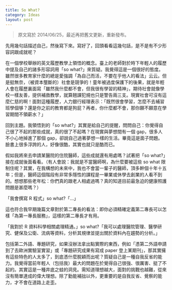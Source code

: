 ```yaml
---
title: So What?
category: Ideas
layout: post
---
```


> 原文寫於 2014/06/25，最近再把舊文更新，重新發布。

先用幾句話描述自己，然後寫下來。寫好了，回頭看看這幾句話，是不是有不少形容詞跟成就呢？

在一個學校舉辦的英文履歷教學上領悟的概念。臺上的老師對於時下年輕人的履歷中提及自己的諸多形容詞用「so what?」來質疑。我覺得這是一個很好的態度。雖然很多教育家什麼的總是愛強調「為自己而活，不要在乎他人的看法」云云。但是挺無奈，（被資本壟斷的）社會是競爭的！童年被過度保護下的後果，就是年輕人會在履歷裏面寫「雖然我什麼都不會，但我很有學習的精神」，期待社會就像學校一樣友善，提供補救教學，就算翹課犯規也只是警告兩三支。現實社會可沒有這麼仁慈的啊！面對這種履歷，人力銀行經理表示：「既然很會學習，怎麼不去補習班學個够？還是你之前的教育都是狗屁？再者，你什麼都不會，那你願不願意在學習期間不領薪水？」

回到主題。我領悟到的「so what?」其實是給自己的提醒，問問自己：你覺得自己很了不起的那些成就，真的很了不起嗎？在現實與夢想間有一個 gap，很多人不小心地掉進了那個 gap，卻說自己過著夢想一樣的生活。畢竟這是面子問題。臉書上很多浮誇的人，好像很酷，其實也就只是酷而已。

假如我將來去申請某醫院的住院醫師，這些成就還有用處嗎？試著把「so what?」接在成就後面看看。（有人會說：我就是不當醫師啊，為什麼要被這些 so what 限制住呢？其實，在我構想的未來中，我也不會當一輩子的醫師，頂多幹個十年十五年；但是，醫師這個階段有非常多隱性的課程是一畢業或休學去創業的人看不到的。想想那些老年松：你們真的跟老人相處過嗎？真的知道目前最急迫的健康照護問題是甚麼嗎？）

「我會撰寫 R 程式」so what?「...」

這也符合我早期幾篇文章對於第二專長的看法：即你必須精確定義第二專長可以怎樣「為第一專長服務」，這樣的第二專長才有用。

「我對於 R 資料科學相關處理精通。」so what?「我可以處理醫院管理、醫學研究、健保及公衛、流病等資料，分析其規律並提出關於資料內在趨勢的分析。」

包括第二外語、專題研究，如果沒辦法拿出點實際的東西，例如「憑第二外語申請到了去歐洲實驗室實習」或「專題研究成果有寫成 paper 登上某期刊」，那其實擁有這些特色的人太多了，到底憑什麼脫穎而出呢？質疑自己是一種自我反省的能力。我覺得當前年輕人（包括我）最大的問題在於覺得自己很強、很厲害、挺了不起的。其實這是一種井底之蛙的洞見。需知道理想越大，面對的挑戰也越難，從來沒有簡單達成的偉大理想。除了勤能補拙以外，更重要的是自我反省、覺察的能力，才不會在道路上走歪。
